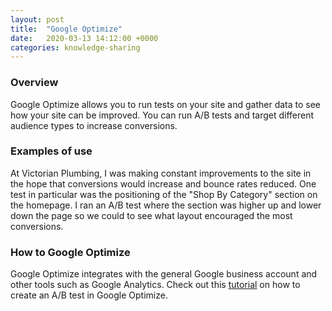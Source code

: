 ```yaml
---
layout: post
title:  "Google Optimize"
date:   2020-03-13 14:12:00 +0000
categories: knowledge-sharing
---
```


### Overview

Google Optimize allows you to run tests on your site and gather data to see how your site can be improved. You can run A/B tests and target different audience types to increase conversions.

### Examples of use

At Victorian Plumbing, I was making constant improvements to the site in the hope that conversions would increase and bounce rates reduced. One test in particular was the positioning of the "Shop By Category" section on the homepage. I ran an A/B test where the section was higher up and lower down the page so we could to see what layout encouraged the most conversions.

### How to Google Optimize

Google Optimize integrates with the general Google business account and other tools such as Google Analytics. Check out this [tutorial][google-optimize-ab] on how to create an A/B test in Google Optimize.

[google-optimize-ab]: https://support.google.com/optimize/answer/6211930?hl=en